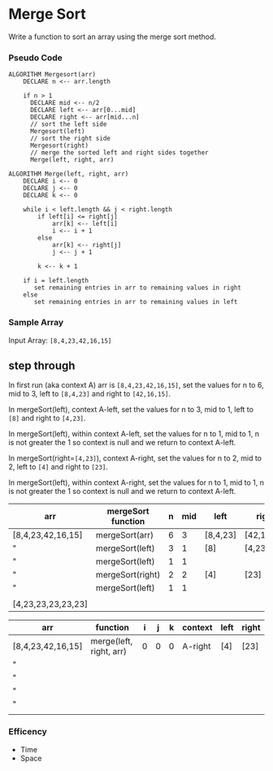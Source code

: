 # Merge Sort

Write a function to sort an array using the merge sort method.

### Pseudo Code

```
ALGORITHM Mergesort(arr)
    DECLARE n <-- arr.length
           
    if n > 1
      DECLARE mid <-- n/2
      DECLARE left <-- arr[0...mid]
      DECLARE right <-- arr[mid...n]
      // sort the left side
      Mergesort(left)
      // sort the right side
      Mergesort(right)
      // merge the sorted left and right sides together
      Merge(left, right, arr)

ALGORITHM Merge(left, right, arr)
    DECLARE i <-- 0
    DECLARE j <-- 0
    DECLARE k <-- 0

    while i < left.length && j < right.length
        if left[i] <= right[j]
            arr[k] <-- left[i]
            i <-- i + 1
        else
            arr[k] <-- right[j]
            j <-- j + 1
            
        k <-- k + 1

    if i = left.length
       set remaining entries in arr to remaining values in right
    else
       set remaining entries in arr to remaining values in left
```

### Sample Array

Input Array: `[8,4,23,42,16,15]`

## step through

In first run (aka context A) arr is `[8,4,23,42,16,15]`, set the values for n to 6, mid to 3, left to `[8,4,23]` and right to `[42,16,15]`.  

In mergeSort(left), context A-left, set the values for n to 3, mid to 1, left to `[8]` and right to `[4,23]`.

In mergeSort(left), within context A-left, set the values for n to 1, mid to 1, n is not greater the 1 so context is null and we return to context A-left.

In mergeSort(right=`[4,23]`), context A-right, set the values for n to 2, mid to 2, left to `[4]` and right to `[23]`.

In mergeSort(left), within context A-right, set the values for n to 1, mid to 1, n is not greater the 1 so context is null and we return to context A-left.


|      arr          |   mergeSort function  | n | mid |  left  |  right   | context |
|-------------------|-----------------------|---|-----|--------|----------|---------|
|[8,4,23,42,16,15]  |mergeSort(arr)         | 6 |  3  |[8,4,23]|[42,16,15]|    A    |
|        "          |mergeSort(left)        | 3 |  1  |  [8]   |  [4,23]  | A-left  | 
|        "          |mergeSort(left)        | 1 |  1  |        |          |  null   |
|        "          |mergeSort(right)       | 2 |  2  |  [4]   |   [23]   | A-right |
|        "          |mergeSort(left)        | 1 |  1  |        |          |  null   |
|                   |                       |   |     |        |          |         |
|[4,23,23,23,23,23] |                       |   |     |        |          |         |

|      arr        |   function            | i | j | k | context |  left  |  right  |
|-----------------|-----------------------|---|---|---|---------|--------|---------|
|[8,4,23,42,16,15]|merge(left, right, arr)| 0 | 0 | 0 | A-right |  [4]   |   [23]  |
|        "        |                       |   |   |   |         |        |         |
|        "        |                       |   |   |   |         |        |         |
|        "        |                       |   |   |   |         |        |         |
|        "        |                       |   |   |   |         |        |         |
|                 |                       |   |   |   |         |        |         |

### Efficency
- Time
- Space